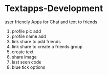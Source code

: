 # Textapps-Development
user friendly Apps for Chat and text to friends 
  
  1. profile pic add 
  2. profile name add
  3. link share to add friends 
  4. link share to create a friends group 
  5. create text 
  6. share image 
  7. last seen code
  8. blue tick options 
 
